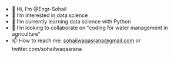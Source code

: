 - 👋 Hi, I’m @Engr-Sohail
- 👀 I’m interested in data science
- 🌱 I’m currently learning data science with Python
- 💞️ I’m looking to collaborate on "coding for water management in agriculture"
- 📫 How to reach me: sohailwaqasrana@gmail.com or twitter.com/sohailwaqasrana 

<!---
Engr-Sohail/Engr-Sohail is a ✨ special ✨ repository because its `README.md` (this file) appears on your GitHub profile.
You can click the Preview link to take a look at your changes.
--->
